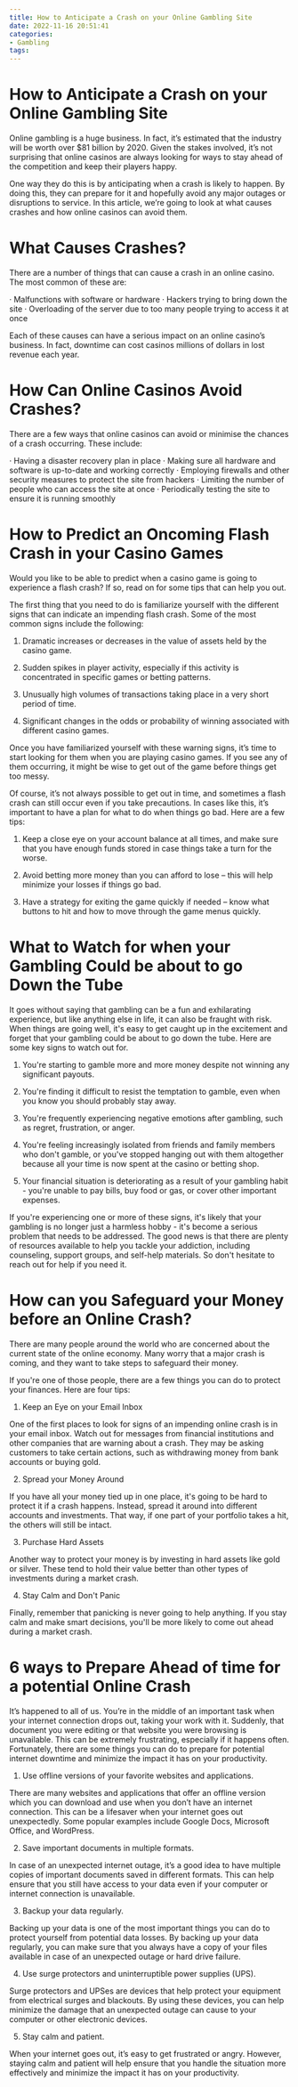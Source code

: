 ```yaml
---
title: How to Anticipate a Crash on your Online Gambling Site 
date: 2022-11-16 20:51:41
categories:
- Gambling
tags:
---
```



#  How to Anticipate a Crash on your Online Gambling Site 

Online gambling is a huge business. In fact, it’s estimated that the industry will be worth over $81 billion by 2020. Given the stakes involved, it’s not surprising that online casinos are always looking for ways to stay ahead of the competition and keep their players happy. 

One way they do this is by anticipating when a crash is likely to happen. By doing this, they can prepare for it and hopefully avoid any major outages or disruptions to service. In this article, we’re going to look at what causes crashes and how online casinos can avoid them. 

# What Causes Crashes? 

There are a number of things that can cause a crash in an online casino. The most common of these are: 

· Malfunctions with software or hardware
· Hackers trying to bring down the site
· Overloading of the server due to too many people trying to access it at once 

Each of these causes can have a serious impact on an online casino’s business. In fact, downtime can cost casinos millions of dollars in lost revenue each year. 

# How Can Online Casinos Avoid Crashes? 

There are a few ways that online casinos can avoid or minimise the chances of a crash occurring. These include: 

· Having a disaster recovery plan in place · Making sure all hardware and software is up-to-date and working correctly · Employing firewalls and other security measures to protect the site from hackers · Limiting the number of people who can access the site at once · Periodically testing the site to ensure it is running smoothly

#  How to Predict an Oncoming Flash Crash in your Casino Games 

Would you like to be able to predict when a casino game is going to experience a flash crash? If so, read on for some tips that can help you out.

The first thing that you need to do is familiarize yourself with the different signs that can indicate an impending flash crash. Some of the most common signs include the following:

1. Dramatic increases or decreases in the value of assets held by the casino game.

2. Sudden spikes in player activity, especially if this activity is concentrated in specific games or betting patterns.

3. Unusually high volumes of transactions taking place in a very short period of time.

4. Significant changes in the odds or probability of winning associated with different casino games.

Once you have familiarized yourself with these warning signs, it’s time to start looking for them when you are playing casino games. If you see any of them occurring, it might be wise to get out of the game before things get too messy.

Of course, it’s not always possible to get out in time, and sometimes a flash crash can still occur even if you take precautions. In cases like this, it’s important to have a plan for what to do when things go bad. Here are a few tips:

1. Keep a close eye on your account balance at all times, and make sure that you have enough funds stored in case things take a turn for the worse.

2. Avoid betting more money than you can afford to lose – this will help minimize your losses if things go bad.

3. Have a strategy for exiting the game quickly if needed – know what buttons to hit and how to move through the game menus quickly.

#  What to Watch for when your Gambling Could be about to go Down the Tube 

It goes without saying that gambling can be a fun and exhilarating experience, but like anything else in life, it can also be fraught with risk. When things are going well, it's easy to get caught up in the excitement and forget that your gambling could be about to go down the tube. Here are some key signs to watch out for.

1) You're starting to gamble more and more money despite not winning any significant payouts.

2) You're finding it difficult to resist the temptation to gamble, even when you know you should probably stay away.

3) You're frequently experiencing negative emotions after gambling, such as regret, frustration, or anger.

4) You're feeling increasingly isolated from friends and family members who don't gamble, or you've stopped hanging out with them altogether because all your time is now spent at the casino or betting shop.

5) Your financial situation is deteriorating as a result of your gambling habit - you're unable to pay bills, buy food or gas, or cover other important expenses.

If you're experiencing one or more of these signs, it's likely that your gambling is no longer just a harmless hobby - it's become a serious problem that needs to be addressed. The good news is that there are plenty of resources available to help you tackle your addiction, including counseling, support groups, and self-help materials. So don't hesitate to reach out for help if you need it.

#  How can you Safeguard your Money before an Online Crash? 

There are many people around the world who are concerned about the current state of the online economy. Many worry that a major crash is coming, and they want to take steps to safeguard their money. 

If you're one of those people, there are a few things you can do to protect your finances. Here are four tips:

1. Keep an Eye on your Email Inbox

One of the first places to look for signs of an impending online crash is in your email inbox. Watch out for messages from financial institutions and other companies that are warning about a crash. They may be asking customers to take certain actions, such as withdrawing money from bank accounts or buying gold. 

2. Spread your Money Around

If you have all your money tied up in one place, it's going to be hard to protect it if a crash happens. Instead, spread it around into different accounts and investments. That way, if one part of your portfolio takes a hit, the others will still be intact. 

3. Purchase Hard Assets

Another way to protect your money is by investing in hard assets like gold or silver. These tend to hold their value better than other types of investments during a market crash. 

4. Stay Calm and Don't Panic

Finally, remember that panicking is never going to help anything. If you stay calm and make smart decisions, you'll be more likely to come out ahead during a market crash.

#  6 ways to Prepare Ahead of time for a potential Online Crash

It’s happened to all of us. You’re in the middle of an important task when your internet connection drops out, taking your work with it. Suddenly, that document you were editing or that website you were browsing is unavailable. This can be extremely frustrating, especially if it happens often. Fortunately, there are some things you can do to prepare for potential internet downtime and minimize the impact it has on your productivity.

1. Use offline versions of your favorite websites and applications.

There are many websites and applications that offer an offline version which you can download and use when you don’t have an internet connection. This can be a lifesaver when your internet goes out unexpectedly. Some popular examples include Google Docs, Microsoft Office, and WordPress.

2. Save important documents in multiple formats.

In case of an unexpected internet outage, it’s a good idea to have multiple copies of important documents saved in different formats. This can help ensure that you still have access to your data even if your computer or internet connection is unavailable.

3. Backup your data regularly.

Backing up your data is one of the most important things you can do to protect yourself from potential data losses. By backing up your data regularly, you can make sure that you always have a copy of your files available in case of an unexpected outage or hard drive failure.

4. Use surge protectors and uninterruptible power supplies (UPS).

Surge protectors and UPSes are devices that help protect your equipment from electrical surges and blackouts. By using these devices, you can help minimize the damage that an unexpected outage can cause to your computer or other electronic devices.

5. Stay calm and patient.

When your internet goes out, it’s easy to get frustrated or angry. However, staying calm and patient will help ensure that you handle the situation more effectively and minimize the impact it has on your productivity.